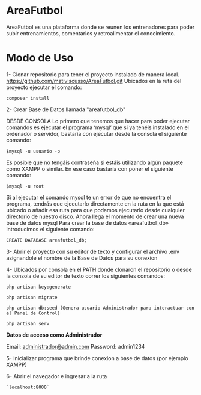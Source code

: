 # AreaFutbol
AreaFutbol es una plataforma donde se reunen los entrenadores para poder subir entrenamientos, comentarlos y retroalimentar el conocimiento.

# Modo de Uso
1- Clonar repositorio para tener el proyecto instalado de manera local.
https://github.com/mativiscusso/AreaFutbol.git
Ubicados en la ruta del proyecto ejecutar el comando:

`composer install`

2- Crear Base de Datos llamada "areafutbol_db"

DESDE CONSOLA
Lo primero que tenemos que hacer para poder ejecutar comandos es ejecutar el programa ‘mysql‘ que si ya tenéis instalado en el ordenador o servidor, bastaría con ejecutar desde la consola el siguiente comando:

`$mysql -u usuario -p`

Es posible que no tengáis contraseña si estáis utilizando algún paquete como XAMPP o similar. En ese caso bastaría con poner el siguiente comando:

`$mysql -u root`

Si al ejecutar el comando mysql te un error de que no encuentra el programa, tendrás que ejecutarlo directamente en la ruta en la que está ubicado o añadir esa ruta para que podamos ejecutarlo desde cualquier directorio de nuestro disco.
Ahora llega el momento de crear una nueva base de datos mysql
Para crear la base de datos «areafutbol_db» introducimos el siguiente comando:

`CREATE DATABASE areafutbol_db;`

3- Abrir el proyecto con su editor de texto y configurar el archivo .env asignandole el nombre de la Base de Datos para su conexion

4- Ubicados por consola en el PATH donde clonaron el repositorio o desde la consola de su editor de texto correr los siguientes comandos:

    php artisan key:generate
    
    php artisan migrate
    
    php artisan db:seed (Genera usuario Administrador para interactuar con el Panel de Control)
    
    php artisan serv 
 
 **Datos de acceso como Administrador**
 
 Email: administrador@admin.com
 Password: admin1234
 
 5- Inicializar programa que brinde conexion a base de datos (por ejemplo XAMPP)
 
 6- Abrir el navegador e ingresar a la ruta 
 
    `localhost:8000`
 
